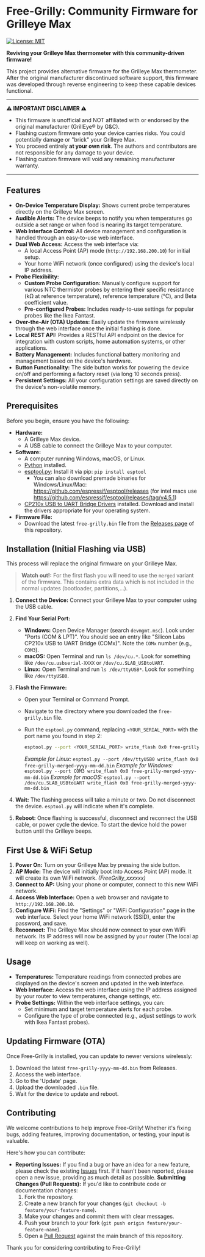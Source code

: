 # Free-Grilly: Community Firmware for Grilleye Max

[![License: MIT](https://img.shields.io/badge/License-MIT-yellow.svg)](https://opensource.org/licenses/MIT) 

**Reviving your Grilleye Max thermometer with this community-driven firmware!**

This project provides alternative firmware for the Grilleye Max thermometer. After the original manufacturer discontinued software support, this firmware was developed through reverse engineering to keep these capable devices functional.

---

**⚠️ IMPORTANT DISCLAIMER ⚠️**

* This firmware is unofficial and NOT affiliated with or endorsed by the original manufacturer (GrillEye® by G&C).
* Flashing custom firmware onto your device carries risks. You could potentially damage or "brick" your Grilleye Max.
* You proceed entirely **at your own risk**. The authors and contributors are not responsible for any damage to your device.
* Flashing custom firmware will void any remaining manufacturer warranty.

---

## Features

* **On-Device Temperature Display:** Shows current probe temperatures directly on the Grilleye Max screen.
* **Audible Alerts:** The device beeps to notify you when temperatures go outside a set range or when food is nearing its target temperature.
* **Web Interface Control:** All device management and configuration is handled through an easy-to-use web interface.
* **Dual Web Access:** Access the web interface via:
    * A local Access Point (AP) mode (`http://192.168.200.10`) for initial setup.
    * Your home WiFi network (once configured) using the device's local IP address.
* **Probe Flexibility:**
    * **Custom Probe Configuration:** Manually configure support for various NTC thermistor probes by entering their specific resistance (kΩ at reference temperature), reference temperature (°C), and Beta coefficient value.
    * **Pre-configured Probes:** Includes ready-to-use settings for popular probes like the Ikea Fantast.
* **Over-the-Air (OTA) Updates:** Easily update the firmware wirelessly through the web interface once the initial flashing is done.
* **Local REST API:** Provides a RESTful API endpoint on the device for integration with custom scripts, home automation systems, or other applications.
* **Battery Management:** Includes functional battery monitoring and management based on the device's hardware.
* **Button Functionality:** The side button works for powering the device on/off and performing a factory reset (via long 10 seconds press).
* **Persistent Settings:** All your configuration settings are saved directly on the device's non-volatile memory.

## Prerequisites

Before you begin, ensure you have the following:

* **Hardware:**
    * A Grilleye Max device.
    * A USB cable to connect the Grilleye Max to your computer.
* **Software:**
    * A computer running Windows, macOS, or Linux.
    * [Python](https://www.python.org/downloads/) installed.
    * [esptool.py](https://github.com/espressif/esptool): Install it via pip: `pip install esptool`
        * You can also download premade binaries for Windows/Linux/Mac: https://github.com/espressif/esptool/releases (for intel macs use https://github.com/espressif/esptool/releases/tag/v4.5.1)
    * [CP210x USB to UART Bridge Drivers](https://www.silabs.com/developers/usb-to-uart-bridge-vcp-drivers) installed. Download and install the drivers appropriate for your operating system.
* **Firmware File:**
    * Download the latest `free-grilly.bin` file from the [Releases page](https://github.com/epiecs/free-grilly/releases) of this repository.

## Installation (Initial Flashing via USB)

This process will replace the original firmware on your Grilleye Max.

> **Watch out!:** For the first flash you will need to use the `merged` variant of the firmware. This contains extra data which is not included in the normal updates (bootloader, partitions,...).

1.  **Connect the Device:** Connect your Grilleye Max to your computer using the USB cable.
2.  **Find Your Serial Port:**
    * **Windows:** Open Device Manager (search `devmgmt.msc`). Look under "Ports (COM & LPT)". You should see an entry like "Silicon Labs CP210x USB to UART Bridge (COMx)". Note the `COMx` number (e.g., `COM3`).
    * **macOS:** Open Terminal and run `ls /dev/cu.*`. Look for something like `/dev/cu.usbserial-XXXX` or `/dev/cu.SLAB_USBtoUART`.
    * **Linux:** Open Terminal and run `ls /dev/ttyUSB*`. Look for something like `/dev/ttyUSB0`.
3.  **Flash the Firmware:**
    * Open your Terminal or Command Prompt.
    * Navigate to the directory where you downloaded the `free-grilly.bin` file.
    * Run the `esptool.py` command, replacing `<YOUR_SERIAL_PORT>` with the port name you found in step 2:

        ```bash
        esptool.py --port <YOUR_SERIAL_PORT> write_flash 0x0 free-grilly.bin
        ```
        *Example for Linux:* `esptool.py --port /dev/ttyUSB0 write_flash 0x0 free-grilly-merged-yyyy-mm-dd.bin`
        *Example for Windows:* `esptool.py --port COM3 write_flash 0x0 free-grilly-merged-yyyy-mm-dd.bin`
        *Example for macOS:* `esptool.py --port /dev/cu.SLAB_USBtoUART write_flash 0x0 free-grilly-merged-yyyy-mm-dd.bin`

5.  **Wait:** The flashing process will take a minute or two. Do not disconnect the device. `esptool.py` will indicate when it's complete.
6.  **Reboot:** Once flashing is successful, disconnect and reconnect the USB cable, or power cycle the device. To start the device hold the power button until the Grilleye beeps.

## First Use & WiFi Setup

1.  **Power On:** Turn on your Grilleye Max by pressing the side button.
2.  **AP Mode:** The device will initially boot into Access Point (AP) mode. It will create its own WiFi network. *(FreeGrilly_xxxxxx)*
3.  **Connect to AP:** Using your phone or computer, connect to this new WiFi network.
4.  **Access Web Interface:** Open a web browser and navigate to `http://192.168.200.10`.
5.  **Configure WiFi:** Find the "Settings" or "WiFi Configuration" page in the web interface. Select your home WiFi network (SSID), enter the password, and save.
6.  **Reconnect:** The Grilleye Max should now connect to your own WiFi network. Its IP address will now be assigned by your router  (The local ap will keep on working as well).

## Usage

* **Temperatures:** Temperature readings from connected probes are displayed on the device's screen and updated in the web interface.
* **Web Interface:** Access the web interface using the IP address assigned by your router to view temperatures, change settings, etc.
* **Probe Settings:** Within the web interface settings, you can:
    * Set minimum and target temperature alerts for each probe.
    * Configure the type of probe connected (e.g., adjust settings to work with Ikea Fantast probes).

## Updating Firmware (OTA)

Once Free-Grilly is installed, you can update to newer versions wirelessly:

  1. Download the latest `free-grilly-yyyy-mm-dd.bin` from Releases.
  2. Access the web interface.
  3. Go to the 'Update' page.
  4. Upload the downloaded `.bin` file.
  5. Wait for the device to update and reboot.

## Contributing

We welcome contributions to help improve Free-Grilly! Whether it's fixing bugs, adding features, improving documentation, or testing, your input is valuable.

Here's how you can contribute:

* **Reporting Issues:** If you find a bug or have an idea for a new feature, please check the existing [Issues](https://github.com/epiecs/free-grilly/issues) first. If it hasn't been reported, please open a new issue, providing as much detail as possible.
  **Submitting Changes (Pull Requests):** If you'd like to contribute code or documentation changes:
    1.  Fork the repository.
    2.  Create a new branch for your changes (`git checkout -b feature/your-feature-name`).
    3.  Make your changes and commit them with clear messages.
    4.  Push your branch to your fork (`git push origin feature/your-feature-name`).
    5.  Open a [Pull Request](https://github.com/epiecs/free-grilly/pulls) against the main branch of this repository.

Thank you for considering contributing to Free-Grilly!
